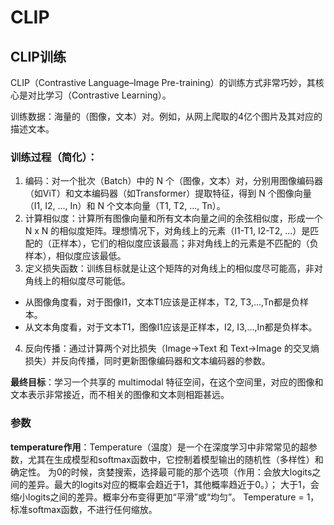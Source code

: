 # CLIP


## CLIP训练
CLIP（Contrastive Language–Image Pre-training）的训练方式非常巧妙，其核心是对比学习（Contrastive Learning）。

训练数据：海量的（图像，文本）对。例如，从网上爬取的4亿个图片及其对应的描述文本。
### 训练过程（简化）：

1. 编码：对一个批次（Batch）中的 N 个（图像，文本）对，分别用图像编码器（如ViT）和文本编码器（如Transformer）提取特征，得到 N 个图像向量（I1, I2, ..., In）和 N 个文本向量（T1, T2, ..., Tn）。
2. 计算相似度：计算所有图像向量和所有文本向量之间的余弦相似度，形成一个 N x N 的相似度矩阵。理想情况下，对角线上的元素（I1-T1, I2-T2, ...）是匹配的（正样本），它们的相似度应该最高；非对角线上的元素是不匹配的（负样本），相似度应该最低。
3. 定义损失函数：训练目标就是让这个矩阵的对角线上的相似度尽可能高，非对角线上的相似度尽可能低。
- 从图像角度看，对于图像I1，文本T1应该是正样本，T2, T3,...,Tn都是负样本。
- 从文本角度看，对于文本T1，图像I1应该是正样本，I2, I3,...,In都是负样本。
4. 反向传播：通过计算两个对比损失（Image→Text 和 Text→Image 的交叉熵损失）并反向传播，同时更新图像编码器和文本编码器的参数。

**最终目标**：学习一个共享的 multimodal 特征空间，在这个空间里，对应的图像和文本表示非常接近，而不相关的图像和文本则相距甚远。

### 参数
**temperature作用**：Temperature（温度）是一个在深度学习中非常常见的超参数，尤其在生成模型和softmax函数中，它控制着模型输出的随机性（多样性）和确定性。
为0的时候，贪婪搜索，选择最可能的那个选项（作用：会放大logits之间的差异。最大的logits对应的概率会趋近于1，其他概率趋近于0。）；
大于1，会缩小logits之间的差异。概率分布变得更加“平滑”或“均匀”。
Temperature = 1，标准softmax函数，不进行任何缩放。
